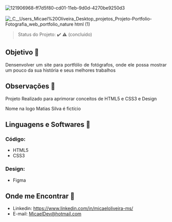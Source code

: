 ![121906968-ff7d5f80-cd01-11eb-9d0d-4270be9250d3](https://user-images.githubusercontent.com/72334759/124166594-6c6e5480-da79-11eb-9825-52ae337da6db.png)
</br>
</br>
![_C__Users_Micael%20Oliveira_Desktop_projetos_Projeto-Portfolio-Fotografia_web_portfolio_nature html (1)](https://user-images.githubusercontent.com/72334759/128788538-ff12acfb-c27b-43d4-bb56-58261c078190.png)


> Status do Projeto: :heavy_check_mark: :warning: (concluido)


## Objetivo :dart:

<p align="justify">
  Densenvolver um site para portfólio de fotógrafos, onde ele possa mostrar um pouco da sua história e seus melhores trabalhos </br>
</p>

## Observações 🔭
<p>Projeto Realizado para aprimorar conceitos de HTML5 e CSS3 e Design</p>
<p>Nome na logo Matias Silva é fictício</p>

## Linguagens e Softwares 🚀 
### Código:
- HTML5
- CSS3
### Design:
- Figma

## Onde me Encontrar 📌
- Linkedin: https://www.linkedin.com/in/micaeloliveira-ms/
- E-mail: MicaelDev@hotmail.com





